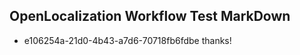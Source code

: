 ## OpenLocalization Workflow Test MarkDown
* e106254a-21d0-4b43-a7d6-70718fb6fdbe 
thanks!<!--HONumber=Mar16_HO2-->
